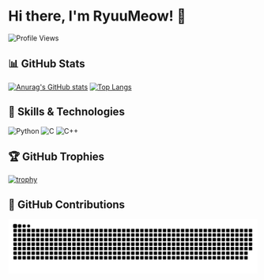 # Hi there, I'm RyuuMeow! 👋

![Profile Views](https://komarev.com/ghpvc/?username=RyuuMeow&color=blueviolet)

## 📊 GitHub Stats

[![Anurag's GitHub stats](https://github-readme-stats.vercel.app/api?username=RyuuMeow&show_icons=true&theme=radical)](https://github.com/anuraghazra/github-readme-stats)
[![Top Langs](https://github-readme-stats.vercel.app/api/top-langs/?username=RyuuMeow&layout=compact&theme=radical)](https://github.com/anuraghazra/github-readme-stats)

## 🚀 Skills & Technologies

![Python](https://img.shields.io/badge/-Python-3776AB?style=flat-square&logo=python&logoColor=white)
![C](https://img.shields.io/badge/-C-A8B9CC?style=flat-square&logo=c&logoColor=black) 
![C++](https://img.shields.io/badge/-C++-00599C?style=flat-square&logo=c%2B%2B&logoColor=white)

## 🏆 GitHub Trophies

[![trophy](https://github-profile-trophy.vercel.app/?username=RyuuMeow&theme=radical&row=1)](https://github.com/ryo-ma/github-profile-trophy)

## 🐍 GitHub Contributions
![GitHub 貢獻貪吃蛇](https://github.com/RyuuMeow/RyuuMeow/raw/main/dist/github-contribution-grid-snake.svg)
